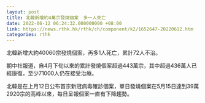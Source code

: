 ```yaml
---
layout: post
title: 北韓新增約4萬宗發燒個案　多一人死亡
date: 2022-06-12 06:24:32.000000000 +08:00
link: https://news.rthk.hk/rthk/ch/component/k2/1652647-20220612.htm
categories: rthk
---
```


北韓新增大約40060宗發燒個案，再多1人死亡，累計72人不治。

朝中社報道，自4月下旬以來的累計發燒個案超過443萬宗，其中超過436萬人已經康復，至少71000人仍在接受治療。

北韓是在上月12日公布首宗新冠病毒確診個案，單日發燒個案在5月15日達到39萬2920宗的高峰以來，每日呈報個案一直有下降趨勢。
